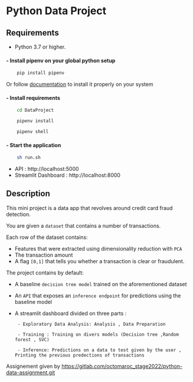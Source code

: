 # Python Data Project

## Requirements
- Python 3.7 or higher.
#### - Install pipenv on your global python setup
```Python
    pip install pipenv 
```
Or follow [documentation](https://pipenv.pypa.io/en/latest/install/) to install it properly on your system
#### - Install requirements
```sh
    cd DataProject
```
```Python
    pipenv install
```
```Python
    pipenv shell
```
#### - Start the application
```sh
    sh run.sh
```
- API : http://localhost:5000
- Streamlit Dashboard : http://localhost:8000

## Description
This mini project is a data app that revolves around credit card fraud detection.

You are given a `dataset` that contains a number of transactions.

Each row of the dataset contains:
- Features that were extracted using dimensionality reduction with `PCA` 
- The transaction amount
- A flag `[0,1]` that tells you whether a transaction is clear or fraudulent.

The project contains by default:
- A baseline `decision tree model` trained on the aforementioned dataset
- An `API` that exposes an `inference endpoint` for predictions using the baseline model
- A streamlit dashboard divided on three parts :

       - Exploratory Data Analysis: Analysis , Data Preparation  
        
       - Training : Training on divers models (Decision tree ,Random forest , SVC)
        
       - Inference: Predictions on a data to test given by the user , Printing the previous predections of transactions 

Assignement given by https://gitlab.com/octomaroc_stage2022/python-data-assignment.git

